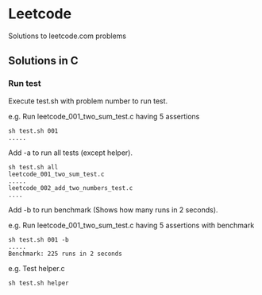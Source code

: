 # Leetcode
Solutions to leetcode.com problems

## Solutions in C

### Run test
Execute test.sh with problem number to run test.

e.g. Run leetcode_001_two_sum_test.c having 5 assertions
```
sh test.sh 001
.....
```
Add -a to run all tests (except helper).

```
sh test.sh all
leetcode_001_two_sum_test.c 
.....
leetcode_002_add_two_numbers_test.c 
....
```

Add -b to run benchmark (Shows how many runs in 2 seconds).

e.g. Run leetcode_001_two_sum_test.c having 5 assertions with benchmark
```
sh test.sh 001 -b
.....
Benchmark: 225 runs in 2 seconds
```

e.g. Test helper.c
```
sh test.sh helper
```

